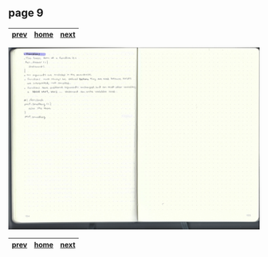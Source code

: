 ## page 9
| [prev](./page_8.md) |  [home](../README.md) | [next](./page_10.md) |
|---------------------|-----------------------|----------------------|

![img](../images/photo_9.jpg)

| [prev](./page_8.md) |  [home](../README.md) | [next](./page_10.md) |
|---------------------|-----------------------|----------------------|

